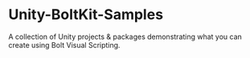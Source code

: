 # Unity-BoltKit-Samples
A collection of Unity projects &amp; packages demonstrating what you can create using Bolt Visual Scripting.
